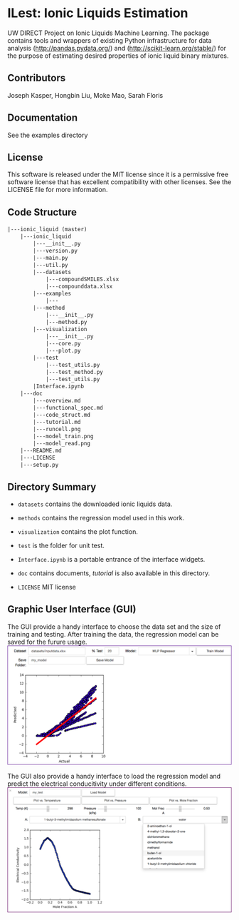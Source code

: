 # ILest: Ionic Liquids Estimation
UW DIRECT Project on Ionic Liquids Machine Learning. The package contains
tools and wrappers of existing Python infrastructure for data analysis
(http://pandas.pydata.org/) and (http://scikit-learn.org/stable/) for the
purpose of estimating desired properties of ionic liquid binary mixtures.

## Contributors
Joseph Kasper, Hongbin Liu, Moke Mao, Sarah Floris

## Documentation
See the examples directory

## License
This software is released under the MIT license since
it is a permissive free software license that 
has excellent compatibility with other licenses. See the LICENSE
file for more information.

## Code Structure
```
|---ionic_liquid (master)
    |---ionic_liquid
        |---__init__.py
        |---version.py
        |---main.py
        |---util.py
        |---datasets
            |---compoundSMILES.xlsx
            |---compounddata.xlsx
        |---examples
            |---
        |---method
            |---__init__.py
            |---method.py
        |---visualization
            |---__init__.py
            |---core.py
            |---plot.py
        |---test
            |---test_utils.py
            |---test_method.py
            |---test_utils.py
        |Interface.ipynb
    |---doc
        |---overview.md
        |---functional_spec.md
        |---code_struct.md
        |---tutorial.md
        |---runcell.png
        |---model_train.png
        |---model_read.png
    |---README.md
    |---LICENSE
    |---setup.py
```
## Directory Summary
- `datasets` contains the downloaded ionic liquids data.

- `methods` contains the regression model used in this work.

- `visualization` contains the plot function.

- `test` is the folder for unit test.

- `Interface.ipynb` is a portable entrance of the interface widgets.

- `doc` contains documents, *tutorial* is also available in this directory.

- `LICENSE` MIT license

## Graphic User Interface (GUI)
The GUI provide a handy interface to choose the data set and the size of training and testing. After training the data, the regression model can be saved for the furure usage.
![Model Training](doc/model_train.png)

The GUI also provide a handy interface to load the regression model and predict the electrical conducitivity under different conditions.
![Read Model and Plot](doc/model_read.png)



